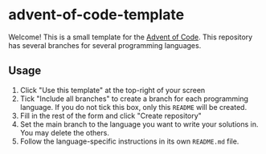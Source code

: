 # advent-of-code-template
Welcome! This is a small template for the [Advent of Code](https://adventofcode.com). This repository has several branches for several programming languages.

## Usage
1. Click "Use this template" at the top-right of your screen
2. Tick "Include all branches" to create a branch for each programming language. If you do not tick this box, only this `README` will be created.
3. Fill in the rest of the form and click "Create repository"
4. Set the main branch to the language you want to write your solutions in. You may delete the others.
5. Follow the language-specific instructions in its own `README.md` file.